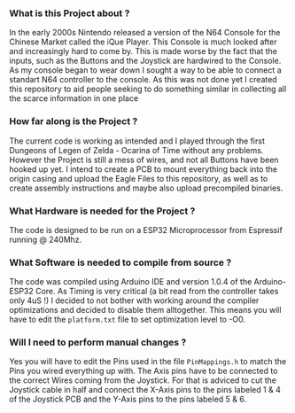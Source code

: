 ### What is this Project about ?

In the early 2000s Nintendo released a version of the N64 Console for the Chinese Market called the iQue Player. This Console is much looked after and increasingly hard to come by.
This is made worse by the fact that the inputs, such as the Buttons and the Joystick are hardwired to the Console. As my console began to wear down I sought a way to be able to connect a standart N64 controller to the console. As this was not done yet I created this repository to aid people seeking to do something similar in collecting all the scarce information in one place

### How far along is the Project ?

The current code is working as intended and I played through the first Dungeons of Legen of Zelda - Ocarina of Time without any problems. However the Project is still a mess of wires, and not all Buttons have been hooked up yet. I intend to create a PCB to mount everything back into the origin casing and upload the Eagle Files to this repository, as well as to create assembly instructions and maybe also upload precompiled binaries.

### What Hardware is needed for the Project ?

The code is designed to be run on a ESP32 Microprocessor from Espressif running @ 240Mhz.

### What Software is needed to compile from source ?

The code was compiled using Arduino IDE and version 1.0.4 of the Arduino-ESP32 Core.
As Timing is very critical (a bit read from the controller takes only 4uS !) I decided to not bother with working around the compiler optimizations and decided to disable them alltogether. This means you will have to edit the `platform.txt` file to set optimization level to -O0.

### Will I need to perform manual changes ?

Yes you will have to edit the Pins used in the file `PinMappings.h` to match the Pins you wired everything up with. The Axis pins have to be connected to the correct Wires coming from the Joystick. For that is adviced to cut the Joystick cable in half and connect the X-Axis pins to the pins labeled 1 & 4 of the Joystick PCB and the Y-Axis pins to the pins labeled 5 & 6.

